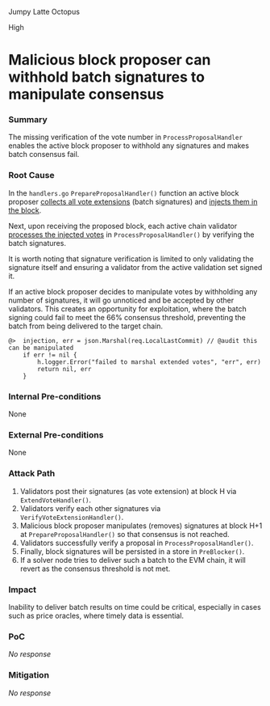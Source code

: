 Jumpy Latte Octopus

High

# Malicious block proposer can withhold batch signatures to manipulate consensus

### Summary

The missing verification of the vote number in `ProcessProposalHandler` enables the active block proposer to withhold any signatures and makes batch consensus fail.

### Root Cause

In the `handlers.go` `PrepareProposalHandler()` function an active block proposer [collects all vote extensions](https://github.com/sherlock-audit/2024-12-seda-protocol/blob/main/seda-chain/app/abci/handlers.go#L198) (batch signatures) and [injects them in the block](https://github.com/sherlock-audit/2024-12-seda-protocol/blob/main/seda-chain/app/abci/handlers.go#L222-L226). 

Next, upon receiving the proposed block, each active chain validator [processes the injected votes](https://github.com/sherlock-audit/2024-12-seda-protocol/blob/main/seda-chain/app/abci/handlers.go#L261-L270) in `ProcessProposalHandler()` by verifying the batch signatures.

It is worth noting that signature verification is limited to only validating the signature itself and ensuring a validator from the active validation set signed it.

If an active block proposer decides to manipulate votes by withholding any number of signatures, it will go unnoticed and be accepted by other validators. This creates an opportunity for exploitation, where the batch signing could fail to meet the 66% consensus threshold, preventing the batch from being delivered to the target chain.

```golang
@>	injection, err = json.Marshal(req.LocalLastCommit) // @audit this can be manipulated
	if err != nil {
		h.logger.Error("failed to marshal extended votes", "err", err)
		return nil, err
	}
```

### Internal Pre-conditions

None

### External Pre-conditions

None

### Attack Path

1. Validators post their signatures (as vote extension) at block H via `ExtendVoteHandler()`.
2. Validators verify each other signatures via `VerifyVoteExtensionHandler()`.
3. Malicious block proposer manipulates (removes) signatures at block H+1 at `PrepareProposalHandler()` so that consensus is not reached.
4. Validators successfully verify a proposal in `ProcessProposalHandler()`.
5. Finally, block signatures will be persisted in a store in `PreBlocker()`.
6. If a solver node tries to deliver such a batch to the EVM chain, it will revert as the consensus threshold is not met.

### Impact

Inability to deliver batch results on time could be critical, especially in cases such as price oracles, where timely data is essential.

### PoC

_No response_

### Mitigation

_No response_